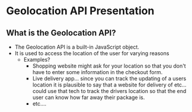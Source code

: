 # Geolocation API Presentation

## What is the Geolocation API?
+ The Geolocation API is a built-in JavaScript object.
+ It is used to access the location of the user for varying reasons
  + Examples?
    + Shopping website might ask for your location so that you don't have to enter some information in the checkout form.
    + Live delivery app... since you can track the updating of a users location it is plausible to say that a website for delivery of etc... could use that tech to track the drivers location so that the end user can know how far away their package is.
    + etc....